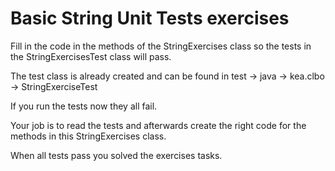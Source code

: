 # Basic String Unit Tests exercises
Fill in the code in the methods of the StringExercises class so the tests in the StringExercisesTest class will pass.

The test class is already created and can be found in test -> java -> kea.clbo -> StringExerciseTest

If you run the tests now they all fail.

Your job is to read the tests and afterwards create the right code for the methods in this StringExercises class.   

When all tests pass you solved the exercises tasks.
